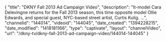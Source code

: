 {
    "title": "DKNY Fall 2013 Ad Campaign Video",
    "description": "It-model Cara Delevingne returns for the Fall 2013 season, this time opposite model Ollie Edwards, and special guest, NYC-based street artist, Curtis Kulig. ...",
    "channelid": "144014",
    "videoid": "144045",
    "date_created": "1394228215",
    "date_modified": "1418181166",
    "type": "captivate",
    "layout": "channelVideo",
    "url": "\/dkny-tv\/dkny-fall-2013-ad-campaign-video\/144014-144045"
}